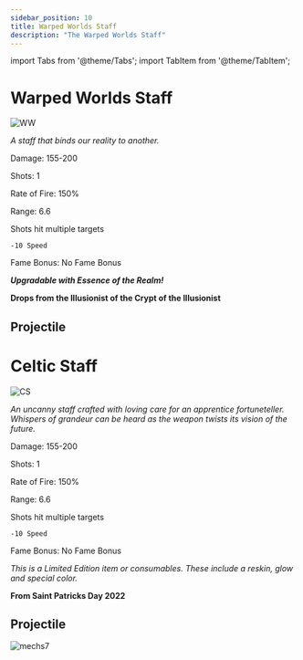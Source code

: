 ```yaml
---
sidebar_position: 10
title: Warped Worlds Staff
description: "The Warped Worlds Staff"
---
```


import Tabs from '@theme/Tabs';
import TabItem from '@theme/TabItem';

<Tabs>
  <TabItem value="Warped Worlds Staff" label="Warped Worlds Staff" default>

# Warped Worlds Staff

![WW](https://vwiki.valorserver.com/api/item/picture/warped%20worlds%20staff)

<i>A staff that binds our reality to another.</i>

Damage: 155-200

Shots: 1

Rate of Fire: 150% 

Range: 6.6

Shots hit multiple targets

    -10 Speed

Fame Bonus: No Fame Bonus

***Upgradable with Essence of the Realm!***

**Drops from the Illusionist of the Crypt of the Illusionist**

## Projectile

  </TabItem>
  <TabItem value="Celtic Staff" label="Celtic Staff">

# Celtic Staff

![CS](https://vwiki.valorserver.com/api/item/picture/celtic%20staff)

<i>An uncanny staff crafted with loving care for an apprentice fortuneteller. Whispers of grandeur can be heard as the weapon twists its vision of the future.</i>

Damage: 155-200

Shots: 1

Rate of Fire: 150% 

Range: 6.6

Shots hit multiple targets

    -10 Speed

Fame Bonus: No Fame Bonus

*This is a Limited Edition item or consumables. These include a reskin, glow and special color.*

**From Saint Patricks Day 2022**

## Projectile

![mechs7](https://user-images.githubusercontent.com/114798136/201545252-797bd50c-7e89-4cd9-bef6-1adc1133c9c0.png)

  </TabItem>
</Tabs>
